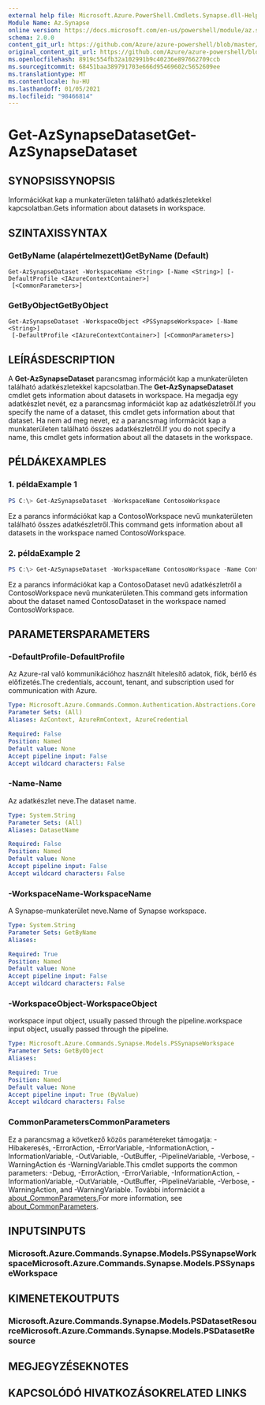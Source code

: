 ```yaml
---
external help file: Microsoft.Azure.PowerShell.Cmdlets.Synapse.dll-Help.xml
Module Name: Az.Synapse
online version: https://docs.microsoft.com/en-us/powershell/module/az.synapse/get-azsynapsedataset
schema: 2.0.0
content_git_url: https://github.com/Azure/azure-powershell/blob/master/src/Synapse/Synapse/help/Get-AzSynapseDataset.md
original_content_git_url: https://github.com/Azure/azure-powershell/blob/master/src/Synapse/Synapse/help/Get-AzSynapseDataset.md
ms.openlocfilehash: 8919c554fb32a102991b9c40236e897662709ccb
ms.sourcegitcommit: 68451baa389791703e666d95469602c5652609ee
ms.translationtype: MT
ms.contentlocale: hu-HU
ms.lasthandoff: 01/05/2021
ms.locfileid: "98466814"
---
```

# <span data-ttu-id="5d163-101">Get-AzSynapseDataset</span><span class="sxs-lookup"><span data-stu-id="5d163-101">Get-AzSynapseDataset</span></span>

## <span data-ttu-id="5d163-102">SYNOPSIS</span><span class="sxs-lookup"><span data-stu-id="5d163-102">SYNOPSIS</span></span>
<span data-ttu-id="5d163-103">Információkat kap a munkaterületen található adatkészletekkel kapcsolatban.</span><span class="sxs-lookup"><span data-stu-id="5d163-103">Gets information about datasets in workspace.</span></span>

## <span data-ttu-id="5d163-104">SZINTAXIS</span><span class="sxs-lookup"><span data-stu-id="5d163-104">SYNTAX</span></span>

### <span data-ttu-id="5d163-105">GetByName (alapértelmezett)</span><span class="sxs-lookup"><span data-stu-id="5d163-105">GetByName (Default)</span></span>
```
Get-AzSynapseDataset -WorkspaceName <String> [-Name <String>] [-DefaultProfile <IAzureContextContainer>]
 [<CommonParameters>]
```

### <span data-ttu-id="5d163-106">GetByObject</span><span class="sxs-lookup"><span data-stu-id="5d163-106">GetByObject</span></span>
```
Get-AzSynapseDataset -WorkspaceObject <PSSynapseWorkspace> [-Name <String>]
 [-DefaultProfile <IAzureContextContainer>] [<CommonParameters>]
```

## <span data-ttu-id="5d163-107">LEÍRÁS</span><span class="sxs-lookup"><span data-stu-id="5d163-107">DESCRIPTION</span></span>
<span data-ttu-id="5d163-108">A **Get-AzSynapseDataset** parancsmag információt kap a munkaterületen található adatkészletekkel kapcsolatban.</span><span class="sxs-lookup"><span data-stu-id="5d163-108">The **Get-AzSynapseDataset** cmdlet gets information about datasets in workspace.</span></span>
<span data-ttu-id="5d163-109">Ha megadja egy adatkészlet nevét, ez a parancsmag információt kap az adatkészletről.</span><span class="sxs-lookup"><span data-stu-id="5d163-109">If you specify the name of a dataset, this cmdlet gets information about that dataset.</span></span>
<span data-ttu-id="5d163-110">Ha nem ad meg nevet, ez a parancsmag információt kap a munkaterületen található összes adatkészletről.</span><span class="sxs-lookup"><span data-stu-id="5d163-110">If you do not specify a name, this cmdlet gets information about all the datasets in the workspace.</span></span>

## <span data-ttu-id="5d163-111">PÉLDÁK</span><span class="sxs-lookup"><span data-stu-id="5d163-111">EXAMPLES</span></span>

### <span data-ttu-id="5d163-112">1. példa</span><span class="sxs-lookup"><span data-stu-id="5d163-112">Example 1</span></span>
```powershell
PS C:\> Get-AzSynapseDataset -WorkspaceName ContosoWorkspace
```

<span data-ttu-id="5d163-113">Ez a parancs információkat kap a ContosoWorkspace nevű munkaterületen található összes adatkészletről.</span><span class="sxs-lookup"><span data-stu-id="5d163-113">This command gets information about all datasets in the workspace named ContosoWorkspace.</span></span>

### <span data-ttu-id="5d163-114">2. példa</span><span class="sxs-lookup"><span data-stu-id="5d163-114">Example 2</span></span>
```powershell
PS C:\> Get-AzSynapseDataset -WorkspaceName ContosoWorkspace -Name ContosoDataset
```

<span data-ttu-id="5d163-115">Ez a parancs információkat kap a ContosoDataset nevű adatkészletről a ContosoWorkspace nevű munkaterületen.</span><span class="sxs-lookup"><span data-stu-id="5d163-115">This command gets information about the dataset named ContosoDataset in the workspace named ContosoWorkspace.</span></span>

## <span data-ttu-id="5d163-116">PARAMETERS</span><span class="sxs-lookup"><span data-stu-id="5d163-116">PARAMETERS</span></span>

### <span data-ttu-id="5d163-117">-DefaultProfile</span><span class="sxs-lookup"><span data-stu-id="5d163-117">-DefaultProfile</span></span>
<span data-ttu-id="5d163-118">Az Azure-ral való kommunikációhoz használt hitelesítő adatok, fiók, bérlő és előfizetés.</span><span class="sxs-lookup"><span data-stu-id="5d163-118">The credentials, account, tenant, and subscription used for communication with Azure.</span></span>

```yaml
Type: Microsoft.Azure.Commands.Common.Authentication.Abstractions.Core.IAzureContextContainer
Parameter Sets: (All)
Aliases: AzContext, AzureRmContext, AzureCredential

Required: False
Position: Named
Default value: None
Accept pipeline input: False
Accept wildcard characters: False
```

### <span data-ttu-id="5d163-119">-Name</span><span class="sxs-lookup"><span data-stu-id="5d163-119">-Name</span></span>
<span data-ttu-id="5d163-120">Az adatkészlet neve.</span><span class="sxs-lookup"><span data-stu-id="5d163-120">The dataset name.</span></span>

```yaml
Type: System.String
Parameter Sets: (All)
Aliases: DatasetName

Required: False
Position: Named
Default value: None
Accept pipeline input: False
Accept wildcard characters: False
```

### <span data-ttu-id="5d163-121">-WorkspaceName</span><span class="sxs-lookup"><span data-stu-id="5d163-121">-WorkspaceName</span></span>
<span data-ttu-id="5d163-122">A Synapse-munkaterület neve.</span><span class="sxs-lookup"><span data-stu-id="5d163-122">Name of Synapse workspace.</span></span>

```yaml
Type: System.String
Parameter Sets: GetByName
Aliases:

Required: True
Position: Named
Default value: None
Accept pipeline input: False
Accept wildcard characters: False
```

### <span data-ttu-id="5d163-123">-WorkspaceObject</span><span class="sxs-lookup"><span data-stu-id="5d163-123">-WorkspaceObject</span></span>
<span data-ttu-id="5d163-124">workspace input object, usually passed through the pipeline.</span><span class="sxs-lookup"><span data-stu-id="5d163-124">workspace input object, usually passed through the pipeline.</span></span>

```yaml
Type: Microsoft.Azure.Commands.Synapse.Models.PSSynapseWorkspace
Parameter Sets: GetByObject
Aliases:

Required: True
Position: Named
Default value: None
Accept pipeline input: True (ByValue)
Accept wildcard characters: False
```

### <span data-ttu-id="5d163-125">CommonParameters</span><span class="sxs-lookup"><span data-stu-id="5d163-125">CommonParameters</span></span>
<span data-ttu-id="5d163-126">Ez a parancsmag a következő közös paramétereket támogatja: -Hibakeresés, -ErrorAction, -ErrorVariable, -InformationAction, -InformationVariable, -OutVariable, -OutBuffer, -PipelineVariable, -Verbose, -WarningAction és -WarningVariable.</span><span class="sxs-lookup"><span data-stu-id="5d163-126">This cmdlet supports the common parameters: -Debug, -ErrorAction, -ErrorVariable, -InformationAction, -InformationVariable, -OutVariable, -OutBuffer, -PipelineVariable, -Verbose, -WarningAction, and -WarningVariable.</span></span> <span data-ttu-id="5d163-127">További információt a [about_CommonParameters.](http://go.microsoft.com/fwlink/?LinkID=113216)</span><span class="sxs-lookup"><span data-stu-id="5d163-127">For more information, see [about_CommonParameters](http://go.microsoft.com/fwlink/?LinkID=113216).</span></span>

## <span data-ttu-id="5d163-128">INPUTS</span><span class="sxs-lookup"><span data-stu-id="5d163-128">INPUTS</span></span>

### <span data-ttu-id="5d163-129">Microsoft.Azure.Commands.Synapse.Models.PSSynapseWorkspace</span><span class="sxs-lookup"><span data-stu-id="5d163-129">Microsoft.Azure.Commands.Synapse.Models.PSSynapseWorkspace</span></span>

## <span data-ttu-id="5d163-130">KIMENETEK</span><span class="sxs-lookup"><span data-stu-id="5d163-130">OUTPUTS</span></span>

### <span data-ttu-id="5d163-131">Microsoft.Azure.Commands.Synapse.Models.PSDatasetResource</span><span class="sxs-lookup"><span data-stu-id="5d163-131">Microsoft.Azure.Commands.Synapse.Models.PSDatasetResource</span></span>

## <span data-ttu-id="5d163-132">MEGJEGYZÉSEK</span><span class="sxs-lookup"><span data-stu-id="5d163-132">NOTES</span></span>

## <span data-ttu-id="5d163-133">KAPCSOLÓDÓ HIVATKOZÁSOK</span><span class="sxs-lookup"><span data-stu-id="5d163-133">RELATED LINKS</span></span>
